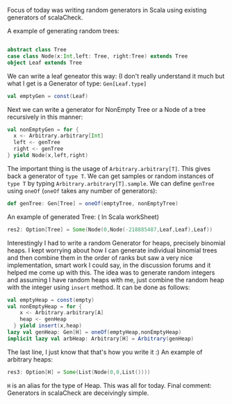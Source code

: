 Focus of today was writing random generators in Scala using existing generators of scalaCheck.

A example of generating random trees:

```scala

abstract class Tree
case class Node(x:Int,left: Tree, right:Tree) extends Tree
object Leaf extends Tree
```
We can write a leaf geneator this way: (I don't really understand it much but what I get is a Generator of type: `Gen[Leaf.type]`
```scala
val emptyGen = const(Leaf)
```
Next we can write a generator for NonEmpty Tree or a Node of a tree recursively in this manner:

```scala
val nonEmptyGen = for {
  x <- Arbitrary.arbitrary[Int]
  left <- genTree
  right <- genTree
} yield Node(x,left,right)
```
The important thing is the usage of `Arbitrary.arbitrary[T]`. This gives back a generator of `type T`.
We can get samples or random instances of `type T` by typing `Arbitrary.arbitrary[T].sample`. 
We can define `genTree` using `oneOf` (`oneOf` takes any number of generators):

```scala
def genTree: Gen[Tree] = oneOf(emptyTree, nonEmptyTree)
```
An example of generated Tree: ( In Scala workSheet)

```scala
res2: Option[Tree] = Some(Node(0,Node(-218885487,Leaf,Leaf),Leaf))
```
Interestingly I had to write a random Generator for heaps, precisely binomial heaps. I kept worrying about how I can generate
individual binomial trees and then combine them in the order of ranks but saw a very nice implementation, smart work I could say,
in the discussion forums and it helped me come up with this. The idea was to generate random integers and assuming I have random
heaps with me, just combine the random heap with the integer using `insert` method. 
It can be done as follows: 
```scala
val emptyHeap = const(empty)
val nonEmptyHeap = for {
    x <- Arbitrary.arbitrary[A]
    heap <- genHeap
  } yield insert(x,heap)
lazy val genHeap: Gen[H] = oneOf(emptyHeap,nonEmptyHeap)
implicit lazy val arbHeap: Arbitrary[H] = Arbitrary(genHeap)
```
The last line, I just know that that's how you write it :)
An example of arbitrary heaps:

```scala
res3: Option[H] = Some(List(Node(0,0,List())))
```
`H` is an alias for the type of Heap.
This was all for today.
Final comment: Generators in scalaCheck are deceivingly simple.
